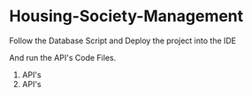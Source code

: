 # Housing-Society-Management


Follow the Database Script
and Deploy the project into the IDE

And run the API's Code Files.
1. API's
2. API's
